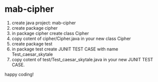 # mab-cipher

1. create java project: mab-cipher
2. create package cipher
4. in package cipher create class Cipher
5. copy cotent of cipher/Cipher.java in your new class Cipher
6. create package test
7. in package test create JUNIT TEST CASE with name Test_caesar_skytale
5. copy cotent of test/Test_caesar_skytale.java in your new JUNIT TEST CASE.

happy coding!

